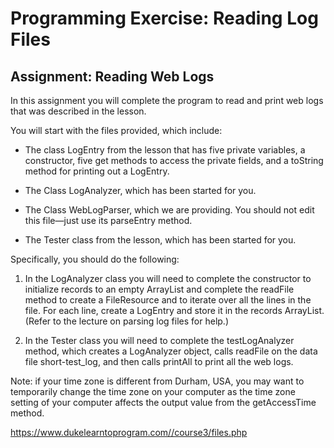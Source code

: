 # Programming Exercise: Reading Log Files

## Assignment: Reading Web Logs

In this assignment you will complete the program to read and print web logs that was described in the lesson.

You will start with the files provided, which include:

- The class LogEntry from the lesson that has five private variables, a constructor, five get methods to access the private fields, and a toString method for printing out a LogEntry.

- The Class LogAnalyzer, which has been started for you.

- The Class WebLogParser, which we are providing. You should not edit this file—just use its parseEntry method.

- The Tester class from the lesson, which has been started for you.

Specifically, you should do the following:

1. In the LogAnalyzer class you will need to complete the constructor to initialize records to an empty ArrayList and complete the readFile method to create a FileResource and to iterate over all the lines in the file. For each line, create a LogEntry and store it in the records ArrayList. (Refer to the lecture on parsing log files for help.)

2. In the Tester class you will need to complete the testLogAnalyzer method, which creates a LogAnalyzer object, calls readFile on the data file short-test_log, and then calls printAll to print all the web logs.

Note: if your time zone is different from Durham, USA, you may want to temporarily change the time zone on your computer as the time zone setting of your computer affects the output value from the getAccessTime method.

https://www.dukelearntoprogram.com//course3/files.php